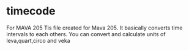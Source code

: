 # timecode
For MAVA 205
Tis file created for Mava 205. It basically converts time intervals to each others. You can convert and calculate units of leva,quart,circo and veka
